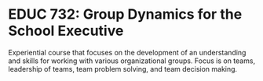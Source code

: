 # EDUC 732: Group Dynamics for the School Executive

Experiential course that focuses on the development of an understanding and skills for working with various organizational groups. Focus is on teams, leadership of teams, team problem solving, and team decision making.